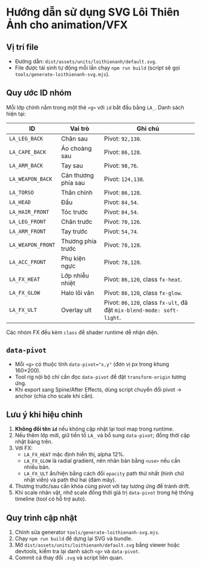 # Hướng dẫn sử dụng SVG Lôi Thiên Ảnh cho animation/VFX

## Vị trí file
- Đường dẫn: `dist/assets/units/loithienanh/default.svg`.
- File được tái sinh tự động mỗi lần chạy `npm run build` (script sẽ gọi `tools/generate-loithienanh-svg.mjs`).

## Quy ước ID nhóm
Mỗi lớp chính nằm trong một thẻ `<g>` với `id` bắt đầu bằng `LA_`. Danh sách hiện tại:

| ID | Vai trò | Ghi chú |
|----|---------|---------|
| `LA_LEG_BACK` | Chân sau | Pivot: `92,130`. |
| `LA_CAPE_BACK` | Áo choàng sau | Pivot: `86,128`. |
| `LA_ARM_BACK` | Tay sau | Pivot: `98,76`. |
| `LA_WEAPON_BACK` | Cán thương phía sau | Pivot: `124,138`. |
| `LA_TORSO` | Thân chính | Pivot: `86,128`. |
| `LA_HEAD` | Đầu | Pivot: `84,54`. |
| `LA_HAIR_FRONT` | Tóc trước | Pivot: `84,54`. |
| `LA_LEG_FRONT` | Chân trước | Pivot: `70,126`. |
| `LA_ARM_FRONT` | Tay trước | Pivot: `54,74`. |
| `LA_WEAPON_FRONT` | Thương phía trước | Pivot: `78,128`. |
| `LA_ACC_FRONT` | Phụ kiện ngực | Pivot: `78,120`. |
| `LA_FX_HEAT` | Lớp nhiễu nhiệt | Pivot: `86,120`, class `fx-heat`. |
| `LA_FX_GLOW` | Halo lôi văn | Pivot: `86,120`, class `fx-glow`. |
| `LA_FX_ULT` | Overlay ult | Pivot: `86,120`, class `fx-ult`, đã đặt `mix-blend-mode: soft-light`. |

Các nhóm FX đều kèm `class` để shader runtime dễ nhận diện.

## `data-pivot`
- Mỗi `<g>` có thuộc tính `data-pivot="x,y"` (đơn vị px trong khung 160×200).
- Tool rig nội bộ chỉ cần đọc `data-pivot` để đặt `transform-origin` tương ứng.
- Khi export sang Spine/After Effects, dùng script chuyển đổi pivot → anchor (chia cho scale khi cần).

## Lưu ý khi hiệu chỉnh
1. **Không đổi tên `id`** nếu không cập nhật lại tool map trong runtime.
2. Nếu thêm lớp mới, giữ tiền tố `LA_` và bổ sung `data-pivot`; đồng thời cập nhật bảng trên.
3. Với FX:
   - `LA_FX_HEAT` mặc định hiển thị, alpha 12%.
   - `LA_FX_GLOW` là radial gradient, nên nhân bản bằng `<use>` nếu cần nhiều bản.
   - `LA_FX_ULT` ẩn/hiện bằng cách đổi `opacity` path thứ nhất (hình chữ nhật viền) và path thứ hai (đám mây).
4. Thương trước/sau cần khóa cùng pivot với tay tương ứng để tránh drift.
5. Khi scale nhân vật, nhớ scale đồng thời giá trị `data-pivot` trong hệ thống timeline (tool có hỗ trợ auto).

## Quy trình cập nhật
1. Chỉnh sửa generator `tools/generate-loithienanh-svg.mjs`.
2. Chạy `npm run build` để dựng lại SVG và bundle.
3. Mở `dist/assets/units/loithienanh/default.svg` bằng viewer hoặc devtools, kiểm tra lại danh sách `<g>` và `data-pivot`.
4. Commit cả thay đổi `.svg` và script liên quan.

